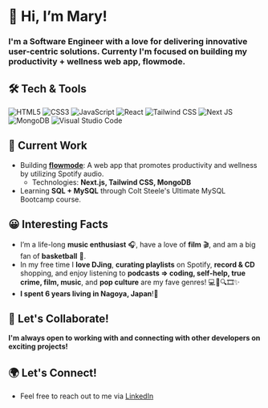 # 👋 Hi, I’m Mary!
### I'm a **Software Engineer** with a love for **delivering innovative user-centric solutions**. Currenty I'm focused on building my productivity + wellness web app, **flowmode**.

## 🛠 Tech & Tools
![HTML5](https://img.shields.io/badge/html5-%23E34F26.svg?style=for-the-badge&logo=html5&logoColor=white)
![CSS3](https://img.shields.io/badge/css3-%231572B6.svg?style=for-the-badge&logo=css3&logoColor=white)
![JavaScript](https://img.shields.io/badge/javascript-%23323330.svg?style=for-the-badge&logo=javascript&logoColor=%23F7DF1E)
![React](https://img.shields.io/badge/react-%2361DAFB.svg?style=for-the-badge&logo=react&logoColor=black)
![Tailwind CSS](https://img.shields.io/badge/tailwindcss-%2338B2AC.svg?style=for-the-badge&logo=tailwind-css&logoColor=white)
![Next JS](https://img.shields.io/badge/next.js-%23000000.svg?style=for-the-badge&logo=nextdotjs&logoColor=white)
![MongoDB](https://img.shields.io/badge/mongodb-%2347A248.svg?style=for-the-badge&logo=mongodb&logoColor=white)
![Visual Studio Code](https://img.shields.io/badge/Visual_Studio_Code-%23007ACC.svg?style=for-the-badge&logo=visual-studio-code&logoColor=white)

## 🔭 Current Work
- Building **[flowmode](https://github.com/ma-boles/flowmode)**: A web app that promotes productivity and wellness by utilizing Spotify audio.
   - Technologies: **Next.js, Tailwind CSS, MongoDB**
- Learning **SQL + MySQL** through Colt Steele's Ultimate MySQL Bootcamp course.

## 😀 Interesting Facts
- I’m a life-long **music enthusiast** 🎧, have a love of **film** 🎬, and am a big fan of **basketball** 🏀.
- In my free time I **love DJing**, **curating playlists** on Spotify, **record & CD** shopping, and enjoy listening to **podcasts => coding, self-help, true crime, film, music**, and **pop culture** are my fave genres! 💻🍎🔍🎞️✨
- **I spent 6 years living in Nagoya, Japan**!🌸

## 🤝 Let's Collaborate!
**I'm always open to working with and connecting with other developers on exciting projects!**

## 🌍 Let's Connect!
- Feel free to reach out to me via [LinkedIn](https://www.linkedin.com/in/mary-boles)


<!---
ma-boles/ma-boles is a ✨ special ✨ repository because its `README.md` (this file) appears on your GitHub profile.
You can click the Preview link to take a look at your changes.
--->

